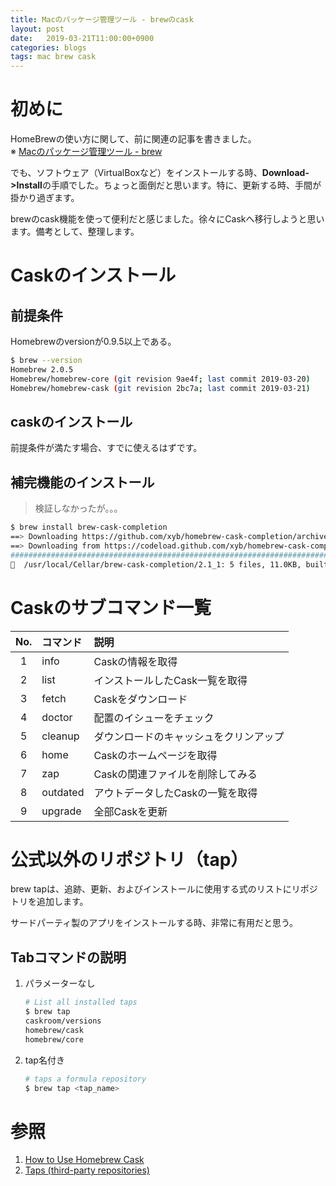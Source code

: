 ```yaml
---
title: Macのパッケージ管理ツール - brewのcask
layout: post
date:   2019-03-21T11:00:00+0900
categories: blogs
tags: mac brew cask
---
```


# 初めに

HomeBrewの使い方に関して、前に関連の記事を書きました。  
※ [Macのパッケージ管理ツール - brew](/_posts/2018-11-09-mac-package-manager-brew.markdown)

でも、ソフトウェア（VirtualBoxなど）をインストールする時、**Download->Install**の手順でした。ちょっと面倒だと思います。特に、更新する時、手間が掛かり過ぎます。

brewのcask機能を使って便利だと感じました。徐々にCaskへ移行しようと思います。備考として、整理します。

# Caskのインストール

## 前提条件

Homebrewのversionが0.9.5以上である。

```bash
$ brew --version
Homebrew 2.0.5
Homebrew/homebrew-core (git revision 9ae4f; last commit 2019-03-20)
Homebrew/homebrew-cask (git revision 2bc7a; last commit 2019-03-21)
```

## caskのインストール

前提条件が満たす場合、すでに使えるはずです。

## 補完機能のインストール

> 検証しなかったが。。。

```bash
$ brew install brew-cask-completion
==> Downloading https://github.com/xyb/homebrew-cask-completion/archive/v2.1.tar.gz
==> Downloading from https://codeload.github.com/xyb/homebrew-cask-completion/tar.gz/v2.1
######################################################################## 100.0%
🍺  /usr/local/Cellar/brew-cask-completion/2.1_1: 5 files, 11.0KB, built in 5 seconds
```

# Caskのサブコマンド一覧

|  No.  | コマンド | 説明                                   |
| :---: | :------- | :------------------------------------- |
|   1   | info     | Caskの情報を取得                       |
|   2   | list     | インストールしたCask一覧を取得         |
|   3   | fetch    | Caskをダウンロード                     |
|   4   | doctor   | 配置のイシューをチェック               |
|   5   | cleanup  | ダウンロードのキャッシュをクリンアップ |
|   6   | home     | Caskのホームページを取得               |
|   7   | zap      | Caskの関連ファイルを削除してみる       |
|   8   | outdated | アウトデータしたCaskの一覧を取得       |
|   9   | upgrade  | 全部Caskを更新                         |

# 公式以外のリポジトリ（tap）

brew tapは、追跡、更新、およびインストールに使用する式のリストにリポジトリを追加します。 

サードパーティ製のアプリをインストールする時、非常に有用だと思う。

## Tabコマンドの説明

1. パラメーターなし

    ```bash
    # List all installed taps
    $ brew tap
    caskroom/versions
    homebrew/cask
    homebrew/core
   ```

2. tap名付き

    ```bash
    # taps a formula repository
    $ brew tap <tap_name>
   ```

# 参照

1. [How to Use Homebrew Cask](https://github.com/Homebrew/homebrew-cask/blob/master/USAGE.md)
2. [Taps (third-party repositories)](https://github.com/Homebrew/brew/blob/master/docs/Taps.md)
